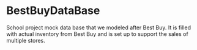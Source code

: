 # BestBuyDataBase

School project mock data base that we modeled after Best Buy. It is filled with actual inventory from Best Buy and is set up to support the sales of multiple stores.
